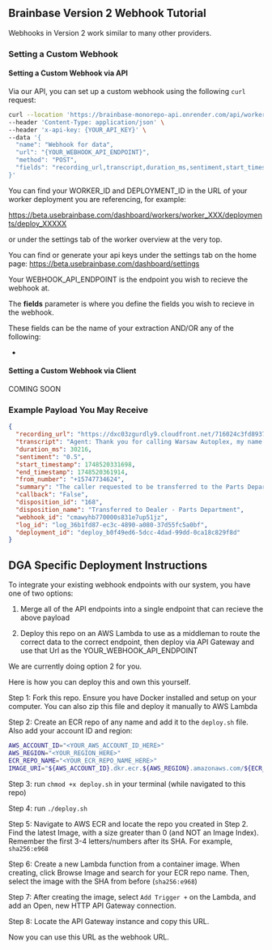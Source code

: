 ## Brainbase Version 2 Webhook Tutorial

Webhooks in Version 2 work similar to many other providers.


### Setting a Custom Webhook

#### Setting a Custom Webhook via API

Via our API, you can set up a custom webhook using the following `curl` request:

```bash
curl --location 'https://brainbase-monorepo-api.onrender.com/api/workers/{WORKER_ID}/deployments/{DEPLOYMENT_ID}/voice/customWebhooks' \
--header 'Content-Type: application/json' \
--header 'x-api-key: {YOUR_API_KEY}' \
--data '{
  "name": "Webhook for data",
  "url": "{YOUR_WEBHOOK_API_ENDPOINT}",
  "method": "POST",
  "fields": "recording_url,transcript,duration_ms,sentiment,start_timestamp,end_timestamp,from_number,summary,callback,last_name,first_name,disposition_id,disposition_name"
}'
```

You can find your WORKER_ID and DEPLOYMENT_ID in the URL of your worker deployment you are referencing, for example:

https://beta.usebrainbase.com/dashboard/workers/worker_XXX/deployments/deploy_XXXXX

or under the settings tab of the worker overview at the very top.

You can find or generate your api keys under the settings tab on the home page: https://beta.usebrainbase.com/dashboard/settings

Your WEBHOOK_API_ENDPOINT is the endpoint you wish to recieve the webhook at. 

The **fields** parameter is where you define the fields you wish to recieve in the webhook. 

These fields can be the name of your extraction AND/OR any of the following:

* 

#### Setting a Custom Webhook via Client

COMING SOON

### Example Payload You May Receive

```json
{
  "recording_url": "https://dxc03zgurdly9.cloudfront.net/716024c3fd8937709a1810791764c3073d2f4b18df064a3734568bcc61e95020/recording.wav",
  "transcript": "Agent: Thank you for calling Warsaw Autoplex, my name is Chloe. Please note, this call is being recorded to ensure you are having an excellent customer experience. What can I help you with today?\nUser: Parts department.\nAgent: Just to confirm, would you like me to transfer you to the Parts Department?\nUser: Yes.\nAgent: Please hold while I transfer you to the Parts Department.\n",
  "duration_ms": 30216,
  "sentiment": "0.5",
  "start_timestamp": 1748520331698,
  "end_timestamp": 1748520361914,
  "from_number": "+15747734624",
  "summary": "The caller requested to be transferred to the Parts Department at Warsaw Autoplex. The agent confirmed the request and proceeded with the transfer to the Parts Department.",
  "callback": "False",
  "disposition_id": "168",
  "disposition_name": "Transferred to Dealer - Parts Department",
  "webhook_id": "cmawyhb770000s831e7up51jz",
  "log_id": "log_36b1fd87-ec3c-4890-a080-37d55fc5a0bf",
  "deployment_id": "deploy_b0f49ed6-5dcc-4dad-99dd-0ca18c829f8d"
}
```

## DGA Specific Deployment Instructions

To integrate your existing webhook endpoints with our system, you have one of two options:

1. Merge all of the API endpoints into a single endpoint that can recieve the above payload

2. Deploy this repo on an AWS Lambda to use as a middleman to route the correct data to the correct endpoint, then deploy via API Gateway and use that Url as the YOUR_WEBHOOK_API_ENDPOINT

We are currently doing option 2 for you. 

Here is how you can deploy this and own this yourself.

Step 1: Fork this repo. Ensure you have Docker installed and setup on your computer. You can also zip this file and deploy it manually to AWS Lambda

Step 2: Create an ECR repo of any name and add it to the `deploy.sh` file. Also add your account ID and region:

```bash
AWS_ACCOUNT_ID="<YOUR_AWS_ACCOUNT_ID_HERE>"
AWS_REGION="<YOUR_REGION_HERE>"
ECR_REPO_NAME="<YOUR_ECR_REPO_NAME_HERE>"
IMAGE_URI="${AWS_ACCOUNT_ID}.dkr.ecr.${AWS_REGION}.amazonaws.com/${ECR_REPO_NAME}:latest"
```

Step 3: run `chmod +x deploy.sh` in your terminal (while navigated to this repo)

Step 4: run `./deploy.sh`

Step 5: Navigate to AWS ECR and locate the repo you created in Step 2. Find the latest Image, with a size greater than 0 (and NOT an Image Index). Remember the first 3-4 letters/numbers after its SHA. For example, `sha256:e968`

Step 6: Create a new Lambda function from a container image. When creating, click Browse Image and search for your ECR repo name. Then, select the image with the SHA from before (`sha256:e968`)

Step 7: After creating the image, select `Add Trigger +` on the Lambda, and add an Open, new HTTP API Gateway connection.

Step 8: Locate the API Gateway instance and copy this URL.

Now you can use this URL as the webhook URL. 